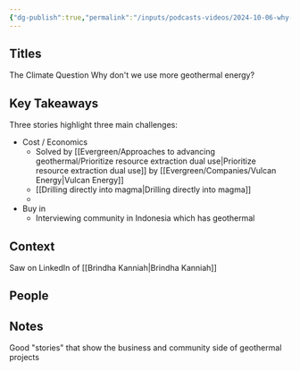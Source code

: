 ```yaml
---
{"dg-publish":true,"permalink":"/inputs/podcasts-videos/2024-10-06-why-don-t-we-use-more-geothermal-energy-the-climate-question-podcast/","tags":["podcast_notes"]}
---
```


## Titles
The Climate Question
Why don't we use more geothermal energy?

## Key Takeaways
Three stories highlight three main challenges:

- Cost / Economics
	- Solved by [[Evergreen/Approaches to advancing geothermal/Prioritize resource extraction dual use\|Prioritize resource extraction dual use]] by [[Evergreen/Companies/Vulcan Energy\|Vulcan Energy]]
	- [[Drilling directly into magma\|Drilling directly into magma]]
	- 
- Buy in
	- Interviewing community in Indonesia which has geothermal

## Context
Saw on LinkedIn of [[Brindha Kanniah\|Brindha Kanniah]]

## People



## Notes

Good "stories" that show the business and community side of geothermal projects